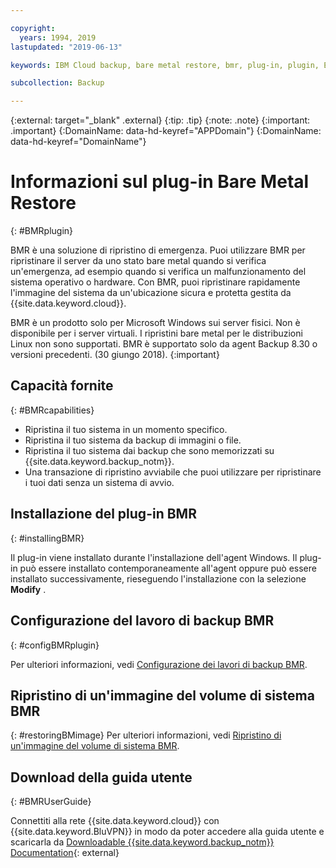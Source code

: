 ```yaml
---

copyright:
  years: 1994, 2019
lastupdated: "2019-06-13"

keywords: IBM Cloud backup, bare metal restore, bmr, plug-in, plugin, EVault, Carbonite, baremetal, point-in-time restore

subcollection: Backup

---
```

{:external: target="_blank" .external}
{:tip: .tip}
{:note: .note}
{:important: .important}
{:DomainName: data-hd-keyref="APPDomain"}
{:DomainName: data-hd-keyref="DomainName"}

# Informazioni sul plug-in Bare Metal Restore
{: #BMRplugin}

BMR è una soluzione di ripristino di emergenza. Puoi utilizzare BMR per ripristinare il server da uno stato bare metal quando si verifica un'emergenza, ad esempio quando si verifica un malfunzionamento del sistema operativo o hardware. Con BMR, puoi ripristinare rapidamente l'immagine del sistema da un'ubicazione sicura e protetta gestita da {{site.data.keyword.cloud}}.

BMR è un prodotto solo per Microsoft Windows sui server fisici. Non è disponibile per i server virtuali. I ripristini bare metal per le distribuzioni Linux non sono supportati. BMR è supportato solo da agent Backup 8.30 o versioni precedenti. (30 giungo 2018).
{:important}

## Capacità fornite
{: #BMRcapabilities}

- Ripristina il tuo sistema in un momento specifico.
- Ripristina il tuo sistema da backup di immagini o file.
- Ripristina il tuo sistema dai backup che sono memorizzati su {{site.data.keyword.backup_notm}}.
- Una transazione di ripristino avviabile che puoi utilizzare per ripristinare i tuoi dati senza un sistema di avvio.

## Installazione del plug-in BMR
{: #installingBMR}

Il plug-in viene installato durante l'installazione dell'agent Windows. Il plug-in può essere installato contemporaneamente all'agent oppure può essere installato successivamente, rieseguendo l'installazione con la selezione **Modify** .

## Configurazione del lavoro di backup BMR
{: #configBMRplugin}

Per ulteriori informazioni, vedi [Configurazione dei lavori di backup BMR](/docs/infrastructure/Backup?topic=Backup-configureBMR).

## Ripristino di un'immagine del volume di sistema BMR
{: #restoringBMimage}
Per ulteriori informazioni, vedi [Ripristino di un'immagine del volume di sistema BMR](/docs/infrastructure/Backup?topic=Backup-restoreBMR).

## Download della guida utente
{: #BMRUserGuide}

Connettiti alla rete {{site.data.keyword.cloud}} con {{site.data.keyword.BluVPN}} in modo da poter accedere alla guida utente e scaricarla da [Downloadable {{site.data.keyword.backup_notm}} Documentation](http://downloads.service.softlayer.com/evault/Documentation/){: external}
